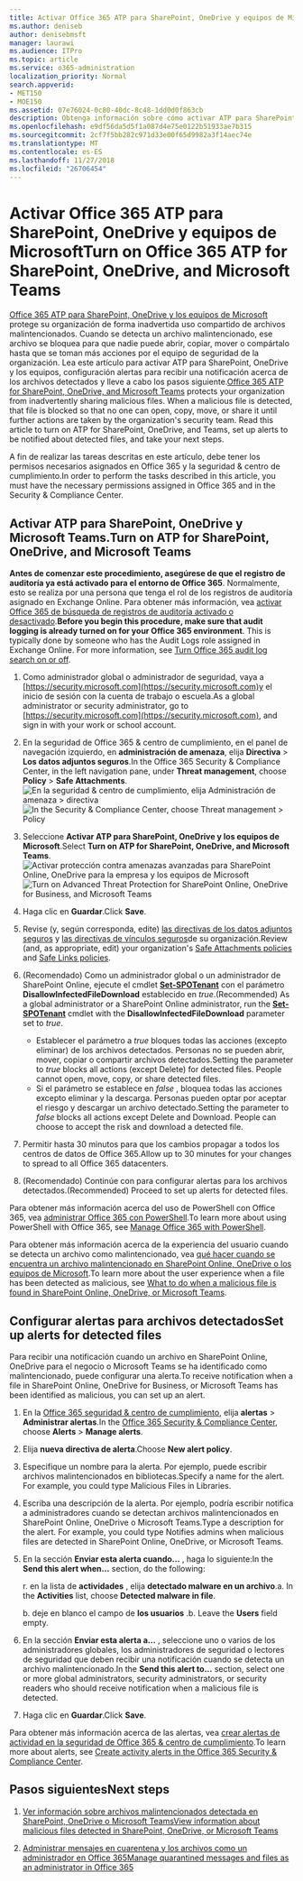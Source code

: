 ```yaml
---
title: Activar Office 365 ATP para SharePoint, OneDrive y equipos de Microsoft
ms.author: deniseb
author: denisebmsft
manager: laurawi
ms.audience: ITPro
ms.topic: article
ms.service: o365-administration
localization_priority: Normal
search.appverid:
- MET150
- MOE150
ms.assetid: 07e76024-0c80-40dc-8c48-1dd0d0f863cb
description: Obtenga información sobre cómo activar ATP para SharePoint, OneDrive y equipos, incluido cómo establecer alertas para los archivos detectados.
ms.openlocfilehash: e9df56da5d5f1a087d4e75e0122b51933ae7b315
ms.sourcegitcommit: 2cf7f5bb282c971d33e00f65d9982a3f14aec74e
ms.translationtype: MT
ms.contentlocale: es-ES
ms.lasthandoff: 11/27/2018
ms.locfileid: "26706454"
---
```

# <a name="turn-on-office-365-atp-for-sharepoint-onedrive-and-microsoft-teams"></a><span data-ttu-id="111f2-103">Activar Office 365 ATP para SharePoint, OneDrive y equipos de Microsoft</span><span class="sxs-lookup"><span data-stu-id="111f2-103">Turn on Office 365 ATP for SharePoint, OneDrive, and Microsoft Teams</span></span>

<span data-ttu-id="111f2-p101">[Office 365 ATP para SharePoint, OneDrive y los equipos de Microsoft](atp-for-spo-odb-and-teams.md) protege su organización de forma inadvertida uso compartido de archivos malintencionados. Cuando se detecta un archivo malintencionado, ese archivo se bloquea para que nadie puede abrir, copiar, mover o compártalo hasta que se toman más acciones por el equipo de seguridad de la organización. Lea este artículo para activar ATP para SharePoint, OneDrive y los equipos, configuración alertas para recibir una notificación acerca de los archivos detectados y lleve a cabo los pasos siguiente.</span><span class="sxs-lookup"><span data-stu-id="111f2-p101">[Office 365 ATP for SharePoint, OneDrive, and Microsoft Teams](atp-for-spo-odb-and-teams.md) protects your organization from inadvertently sharing malicious files. When a malicious file is detected, that file is blocked so that no one can open, copy, move, or share it until further actions are taken by the organization's security team. Read this article to turn on ATP for SharePoint, OneDrive, and Teams, set up alerts to be notified about detected files, and take your next steps.</span></span> 
  
<span data-ttu-id="111f2-107">A fin de realizar las tareas descritas en este artículo, debe tener los permisos necesarios asignados en Office 365 y la seguridad &amp; centro de cumplimiento.</span><span class="sxs-lookup"><span data-stu-id="111f2-107">In order to perform the tasks described in this article, you must have the necessary permissions assigned in Office 365 and in the Security &amp; Compliance Center.</span></span>
  
## <a name="turn-on-atp-for-sharepoint-onedrive-and-microsoft-teams"></a><span data-ttu-id="111f2-108">Activar ATP para SharePoint, OneDrive y Microsoft Teams.</span><span class="sxs-lookup"><span data-stu-id="111f2-108">Turn on ATP for SharePoint, OneDrive, and Microsoft Teams</span></span>

 <span data-ttu-id="111f2-p102">**Antes de comenzar este procedimiento, asegúrese de que el registro de auditoría ya está activado para el entorno de Office 365**. Normalmente, esto se realiza por una persona que tenga el rol de los registros de auditoría asignado en Exchange Online. Para obtener más información, vea [activar Office 365 de búsqueda de registros de auditoría activado o desactivado](turn-audit-log-search-on-or-off.md).</span><span class="sxs-lookup"><span data-stu-id="111f2-p102">**Before you begin this procedure, make sure that audit logging is already turned on for your Office 365 environment**. This is typically done by someone who has the Audit Logs role assigned in Exchange Online. For more information, see [Turn Office 365 audit log search on or off](turn-audit-log-search-on-or-off.md).</span></span>
  
1. <span data-ttu-id="111f2-112">Como administrador global o administrador de seguridad, vaya a [https://security.microsoft.com](https://security.microsoft.com)y el inicio de sesión con la cuenta de trabajo o escuela.</span><span class="sxs-lookup"><span data-stu-id="111f2-112">As a global administrator or security administrator, go to [https://security.microsoft.com](https://security.microsoft.com), and sign in with your work or school account.</span></span>
    
2. <span data-ttu-id="111f2-113">En la seguridad de Office 365 &amp; centro de cumplimiento, en el panel de navegación izquierdo, en **administración de amenaza**, elija **Directiva** \> **Los datos adjuntos seguros**.</span><span class="sxs-lookup"><span data-stu-id="111f2-113">In the Office 365 Security &amp; Compliance Center, in the left navigation pane, under **Threat management**, choose **Policy** \> **Safe Attachments**.</span></span> <br/><span data-ttu-id="111f2-114">![En la seguridad &amp; centro de cumplimiento, elija Administración de amenaza \> directiva](media/08849c91-f043-4cd1-a55e-d440c86442f2.png)</span><span class="sxs-lookup"><span data-stu-id="111f2-114">![In the Security &amp; Compliance Center, choose Threat management \> Policy](media/08849c91-f043-4cd1-a55e-d440c86442f2.png)</span></span>
  
3. <span data-ttu-id="111f2-115">Seleccione **Activar ATP para SharePoint, OneDrive y los equipos de Microsoft**.</span><span class="sxs-lookup"><span data-stu-id="111f2-115">Select **Turn on ATP for SharePoint, OneDrive, and Microsoft Teams**.</span></span><br/><span data-ttu-id="111f2-116">![Activar protección contra amenazas avanzadas para SharePoint Online, OneDrive para la empresa y los equipos de Microsoft](media/48cfaace-59cc-4e60-bf86-05ff6b99bdbf.png)</span><span class="sxs-lookup"><span data-stu-id="111f2-116">![Turn on Advanced Threat Protection for SharePoint Online, OneDrive for Business, and Microsoft Teams](media/48cfaace-59cc-4e60-bf86-05ff6b99bdbf.png)</span></span>
  
4. <span data-ttu-id="111f2-117">Haga clic en **Guardar**.</span><span class="sxs-lookup"><span data-stu-id="111f2-117">Click **Save**.</span></span>
    
5. <span data-ttu-id="111f2-118">Revise (y, según corresponda, edite) [las directivas de los datos adjuntos seguros](set-up-atp-safe-attachments-policies.md) y [las directivas de vínculos seguros](set-up-atp-safe-links-policies.md)de su organización.</span><span class="sxs-lookup"><span data-stu-id="111f2-118">Review (and, as appropriate, edit) your organization's [Safe Attachments policies](set-up-atp-safe-attachments-policies.md) and [Safe Links policies](set-up-atp-safe-links-policies.md).</span></span>
    
6. <span data-ttu-id="111f2-119">(Recomendado) Como un administrador global o un administrador de SharePoint Online, ejecute el cmdlet **[Set-SPOTenant](https://docs.microsoft.com/powershell/module/sharepoint-online/Set-SPOTenant?view=sharepoint-ps)** con el parámetro **DisallowInfectedFileDownload** establecido en *true*.</span><span class="sxs-lookup"><span data-stu-id="111f2-119">(Recommended) As a global administrator or a SharePoint Online administrator, run the **[Set-SPOTenant](https://docs.microsoft.com/powershell/module/sharepoint-online/Set-SPOTenant?view=sharepoint-ps)** cmdlet with the **DisallowInfectedFileDownload** parameter set to  *true*.</span></span> <br/>
      - <span data-ttu-id="111f2-p103">Establecer el parámetro a *true* bloques todas las acciones (excepto eliminar) de los archivos detectados. Personas no se pueden abrir, mover, copiar o compartir archivos detectados.</span><span class="sxs-lookup"><span data-stu-id="111f2-p103">Setting the parameter to *true* blocks all actions (except Delete) for detected files. People cannot open, move, copy, or share detected files.</span></span>
      - <span data-ttu-id="111f2-p104">Si el parámetro se establece en *false* , bloquea todas las acciones excepto eliminar y la descarga. Personas pueden optar por aceptar el riesgo y descargar un archivo detectado.</span><span class="sxs-lookup"><span data-stu-id="111f2-p104">Setting the parameter to *false* blocks all actions except Delete and Download. People can choose to accept the risk and download a detected file.</span></span>  
   
7. <span data-ttu-id="111f2-124">Permitir hasta 30 minutos para que los cambios propagar a todos los centros de datos de Office 365.</span><span class="sxs-lookup"><span data-stu-id="111f2-124">Allow up to 30 minutes for your changes to spread to all Office 365 datacenters.</span></span>
    
8. <span data-ttu-id="111f2-125">(Recomendado) Continúe con para configurar alertas para los archivos detectados.</span><span class="sxs-lookup"><span data-stu-id="111f2-125">(Recommended) Proceed to set up alerts for detected files.</span></span>
    
<span data-ttu-id="111f2-126">Para obtener más información acerca del uso de PowerShell con Office 365, vea [administrar Office 365 con PowerShell](https://docs.microsoft.com/office365/enterprise/powershell/manage-office-365-with-office-365-powershell).</span><span class="sxs-lookup"><span data-stu-id="111f2-126">To learn more about using PowerShell with Office 365, see [Manage Office 365 with PowerShell](https://docs.microsoft.com/office365/enterprise/powershell/manage-office-365-with-office-365-powershell).</span></span> 

<span data-ttu-id="111f2-127">Para obtener más información acerca de la experiencia del usuario cuando se detecta un archivo como malintencionado, vea [qué hacer cuando se encuentra un archivo malintencionado en SharePoint Online, OneDrive o los equipos de Microsoft](https://support.office.com/article/01e902ad-a903-4e0f-b093-1e1ac0c37ad2).</span><span class="sxs-lookup"><span data-stu-id="111f2-127">To learn more about the user experience when a file has been detected as malicious, see [What to do when a malicious file is found in SharePoint Online, OneDrive, or Microsoft Teams](https://support.office.com/article/01e902ad-a903-4e0f-b093-1e1ac0c37ad2).</span></span> 
  
## <a name="set-up-alerts-for-detected-files"></a><span data-ttu-id="111f2-128">Configurar alertas para archivos detectados</span><span class="sxs-lookup"><span data-stu-id="111f2-128">Set up alerts for detected files</span></span>

<span data-ttu-id="111f2-129">Para recibir una notificación cuando un archivo en SharePoint Online, OneDrive para el negocio o Microsoft Teams se ha identificado como malintencionado, puede configurar una alerta.</span><span class="sxs-lookup"><span data-stu-id="111f2-129">To receive notification when a file in SharePoint Online, OneDrive for Business, or Microsoft Teams has been identified as malicious, you can set up an alert.</span></span>
  
1. <span data-ttu-id="111f2-130">En la [Office 365 seguridad &amp; centro de cumplimiento](https://security.microsoft.com), elija **alertas** \> **Administrar alertas**.</span><span class="sxs-lookup"><span data-stu-id="111f2-130">In the [Office 365 Security &amp; Compliance Center](https://security.microsoft.com), choose **Alerts** \> **Manage alerts**.</span></span>
    
2. <span data-ttu-id="111f2-131">Elija **nueva directiva de alerta**.</span><span class="sxs-lookup"><span data-stu-id="111f2-131">Choose **New alert policy**.</span></span>
    
3. <span data-ttu-id="111f2-p105">Especifique un nombre para la alerta. Por ejemplo, puede escribir archivos malintencionados en bibliotecas.</span><span class="sxs-lookup"><span data-stu-id="111f2-p105">Specify a name for the alert. For example, you could type Malicious Files in Libraries.</span></span>
    
4. <span data-ttu-id="111f2-p106">Escriba una descripción de la alerta. Por ejemplo, podría escribir notifica a administradores cuando se detectan archivos malintencionados en SharePoint Online, OneDrive o Microsoft Teams.</span><span class="sxs-lookup"><span data-stu-id="111f2-p106">Type a description for the alert. For example, you could type Notifies admins when malicious files are detected in SharePoint Online, OneDrive, or Microsoft Teams.</span></span>
    
5. <span data-ttu-id="111f2-136">En la sección **Enviar esta alerta cuando...** , haga lo siguiente:</span><span class="sxs-lookup"><span data-stu-id="111f2-136">In the **Send this alert when...** section, do the following:</span></span> 
    
    <span data-ttu-id="111f2-p107">r. en la lista de **actividades** , elija **detectado malware en un archivo**.</span><span class="sxs-lookup"><span data-stu-id="111f2-p107">a. In the **Activities** list, choose **Detected malware in file**.</span></span>
    
    <span data-ttu-id="111f2-p108">b. deje en blanco el campo de **los usuarios** .</span><span class="sxs-lookup"><span data-stu-id="111f2-p108">b. Leave the **Users** field empty.</span></span> 
    
6. <span data-ttu-id="111f2-141">En la sección **Enviar esta alerta a...** , seleccione uno o varios de los administradores globales, los administradores de seguridad o lectores de seguridad que deben recibir una notificación cuando se detecta un archivo malintencionado.</span><span class="sxs-lookup"><span data-stu-id="111f2-141">In the **Send this alert to...** section, select one or more global administrators, security administrators, or security readers who should receive notification when a malicious file is detected.</span></span> 
    
7. <span data-ttu-id="111f2-142">Haga clic en **Guardar**.</span><span class="sxs-lookup"><span data-stu-id="111f2-142">Click **Save**.</span></span>
    
<span data-ttu-id="111f2-143">Para obtener más información acerca de las alertas, vea [crear alertas de actividad en la seguridad de Office 365 &amp; centro de cumplimiento](create-activity-alerts.md).</span><span class="sxs-lookup"><span data-stu-id="111f2-143">To learn more about alerts, see [Create activity alerts in the Office 365 Security &amp; Compliance Center](create-activity-alerts.md).</span></span> 
  
## <a name="next-steps"></a><span data-ttu-id="111f2-144">Pasos siguientes</span><span class="sxs-lookup"><span data-stu-id="111f2-144">Next steps</span></span>

1. [<span data-ttu-id="111f2-145">Ver información sobre archivos malintencionados detectada en SharePoint, OneDrive o Microsoft Teams</span><span class="sxs-lookup"><span data-stu-id="111f2-145">View information about malicious files detected in SharePoint, OneDrive, or Microsoft Teams</span></span>](malicious-files-detected-in-spo-odb-or-teams.md)
    
2. [<span data-ttu-id="111f2-146">Administrar mensajes en cuarentena y los archivos como un administrador en Office 365</span><span class="sxs-lookup"><span data-stu-id="111f2-146">Manage quarantined messages and files as an administrator in Office 365</span></span>](manage-quarantined-messages-and-files.md)
    

  

